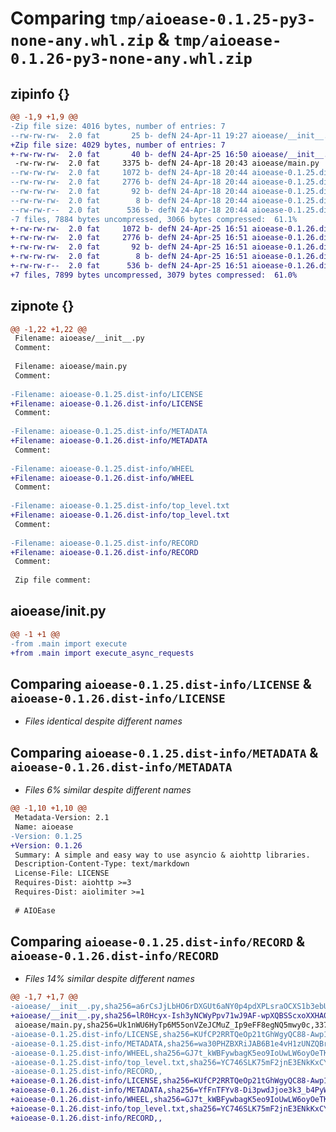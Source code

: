 # Comparing `tmp/aioease-0.1.25-py3-none-any.whl.zip` & `tmp/aioease-0.1.26-py3-none-any.whl.zip`

## zipinfo {}

```diff
@@ -1,9 +1,9 @@
-Zip file size: 4016 bytes, number of entries: 7
--rw-rw-rw-  2.0 fat       25 b- defN 24-Apr-11 19:27 aioease/__init__.py
+Zip file size: 4029 bytes, number of entries: 7
+-rw-rw-rw-  2.0 fat       40 b- defN 24-Apr-25 16:50 aioease/__init__.py
 -rw-rw-rw-  2.0 fat     3375 b- defN 24-Apr-18 20:43 aioease/main.py
--rw-rw-rw-  2.0 fat     1072 b- defN 24-Apr-18 20:44 aioease-0.1.25.dist-info/LICENSE
--rw-rw-rw-  2.0 fat     2776 b- defN 24-Apr-18 20:44 aioease-0.1.25.dist-info/METADATA
--rw-rw-rw-  2.0 fat       92 b- defN 24-Apr-18 20:44 aioease-0.1.25.dist-info/WHEEL
--rw-rw-rw-  2.0 fat        8 b- defN 24-Apr-18 20:44 aioease-0.1.25.dist-info/top_level.txt
--rw-rw-r--  2.0 fat      536 b- defN 24-Apr-18 20:44 aioease-0.1.25.dist-info/RECORD
-7 files, 7884 bytes uncompressed, 3066 bytes compressed:  61.1%
+-rw-rw-rw-  2.0 fat     1072 b- defN 24-Apr-25 16:51 aioease-0.1.26.dist-info/LICENSE
+-rw-rw-rw-  2.0 fat     2776 b- defN 24-Apr-25 16:51 aioease-0.1.26.dist-info/METADATA
+-rw-rw-rw-  2.0 fat       92 b- defN 24-Apr-25 16:51 aioease-0.1.26.dist-info/WHEEL
+-rw-rw-rw-  2.0 fat        8 b- defN 24-Apr-25 16:51 aioease-0.1.26.dist-info/top_level.txt
+-rw-rw-r--  2.0 fat      536 b- defN 24-Apr-25 16:51 aioease-0.1.26.dist-info/RECORD
+7 files, 7899 bytes uncompressed, 3079 bytes compressed:  61.0%
```

## zipnote {}

```diff
@@ -1,22 +1,22 @@
 Filename: aioease/__init__.py
 Comment: 
 
 Filename: aioease/main.py
 Comment: 
 
-Filename: aioease-0.1.25.dist-info/LICENSE
+Filename: aioease-0.1.26.dist-info/LICENSE
 Comment: 
 
-Filename: aioease-0.1.25.dist-info/METADATA
+Filename: aioease-0.1.26.dist-info/METADATA
 Comment: 
 
-Filename: aioease-0.1.25.dist-info/WHEEL
+Filename: aioease-0.1.26.dist-info/WHEEL
 Comment: 
 
-Filename: aioease-0.1.25.dist-info/top_level.txt
+Filename: aioease-0.1.26.dist-info/top_level.txt
 Comment: 
 
-Filename: aioease-0.1.25.dist-info/RECORD
+Filename: aioease-0.1.26.dist-info/RECORD
 Comment: 
 
 Zip file comment:
```

## aioease/__init__.py

```diff
@@ -1 +1 @@
-from .main import execute
+from .main import execute_async_requests
```

## Comparing `aioease-0.1.25.dist-info/LICENSE` & `aioease-0.1.26.dist-info/LICENSE`

 * *Files identical despite different names*

## Comparing `aioease-0.1.25.dist-info/METADATA` & `aioease-0.1.26.dist-info/METADATA`

 * *Files 6% similar despite different names*

```diff
@@ -1,10 +1,10 @@
 Metadata-Version: 2.1
 Name: aioease
-Version: 0.1.25
+Version: 0.1.26
 Summary: A simple and easy way to use asyncio & aiohttp libraries.
 Description-Content-Type: text/markdown
 License-File: LICENSE
 Requires-Dist: aiohttp >=3
 Requires-Dist: aiolimiter >=1
 
 # AIOEase
```

## Comparing `aioease-0.1.25.dist-info/RECORD` & `aioease-0.1.26.dist-info/RECORD`

 * *Files 14% similar despite different names*

```diff
@@ -1,7 +1,7 @@
-aioease/__init__.py,sha256=a6rCsJjLbHO6rDXGUt6aNY0p4pdXPLsraOCXS1b3ebU,25
+aioease/__init__.py,sha256=lR0Hcyx-Ish3yNCWyPpv71wJ9AF-wpXQBSScxoXXHA0,40
 aioease/main.py,sha256=Uk1nWU6HyTp6M55onVZeJCMuZ_Ip9eFF8egNQ5mwy0c,3375
-aioease-0.1.25.dist-info/LICENSE,sha256=KUfCP2RRTQeOp21tGhWgyQC88-Awp1f53UWHBJhbqw4,1072
-aioease-0.1.25.dist-info/METADATA,sha256=wa30PHZBXRiJAB6B1e4vH1zUNZQBrwJW10b04TO8kWg,2776
-aioease-0.1.25.dist-info/WHEEL,sha256=GJ7t_kWBFywbagK5eo9IoUwLW6oyOeTKmQ-9iHFVNxQ,92
-aioease-0.1.25.dist-info/top_level.txt,sha256=YC746SLK75mF2jnE3ENkKxCYhsK-teH2V1nl1BmrGO4,8
-aioease-0.1.25.dist-info/RECORD,,
+aioease-0.1.26.dist-info/LICENSE,sha256=KUfCP2RRTQeOp21tGhWgyQC88-Awp1f53UWHBJhbqw4,1072
+aioease-0.1.26.dist-info/METADATA,sha256=YfFnTFYv8-Di3pwdJjoe3k3_b4PyW54bDCxap2ZO80Q,2776
+aioease-0.1.26.dist-info/WHEEL,sha256=GJ7t_kWBFywbagK5eo9IoUwLW6oyOeTKmQ-9iHFVNxQ,92
+aioease-0.1.26.dist-info/top_level.txt,sha256=YC746SLK75mF2jnE3ENkKxCYhsK-teH2V1nl1BmrGO4,8
+aioease-0.1.26.dist-info/RECORD,,
```

